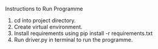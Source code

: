 Instructions to Run Programme
1. cd into project directory.
2. Create virtual environment.
3. Install requirements using pip install -r requirements.txt
4. Run driver.py in terminal to run the programme.